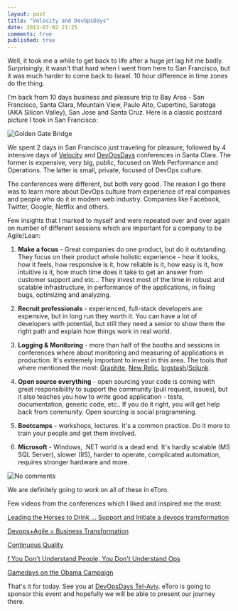 ```yaml
---
layout: post
title: "Velocity and DevOpsDays"
date: 2013-07-02 21:25
comments: true
published: true
---
```

Well, it took me a while to get back to life after a huge jet lag hit me badly. Surprisingly, it wasn't that hard when I went from here to San Francisco, but it was much harder to come back to Israel. 10 hour difference in time zones do the thing.

I'm back from 10 days business and pleasure trip to Bay Area - San Francisco, Santa Clara, Mountain View, Paulo Alto, Cupertino, Saratoga (AKA Silicon Valley), San Jose and Santa Cruz. Here is a classic postcard picture I took in San Francisco:

![Golden Gate Bridge](http://farm8.staticflickr.com/7294/9138679173_f71502b827_b.jpg)

We spent 2 days in San Francisco just traveling for pleasure,  followed by 4 intensive days of [Velocity](http://velocityconf.com/velocity2013/) and [DevOpsDays](http://devopsdays.org/events/2012-mountainview/) conferences in Santa Clara. The former is expensive, very big, public, focused on Web Performance and Operations. The latter is small, private, focused of DevOps culture. 

The conferences were different, but both very good. The reason I go there was to learn more about DevOps culture from experience of real companies and people who do it in modern web industry. Companies like Facebook, Twitter, Google, Netflix and others.

Few insights that I marked to myself and were repeated over and over again on number of different sessions which are important for a company to be Agile/Lean:

1. **Make a focus** - Great companies do one product, but do it outstanding. They focus on their product whole holistic experience - how it looks, how it feels, how responsive is it, how reliable is it, how easy is it, how intuitive is it, how much time does it take to get an answer from customer support and etc… They invest most of the time in robust and scalable infrastructure, in performance of the applications, in fixing bugs, optimizing and analyzing.
 
2. **Recruit professionals** - experienced, full-stack developers are expensive, but in long run they worth it. You can have a lot of developers with potential, but still they need a senior to show them the right path and explain how things work in real world.

3. **Logging & Monitoring** - more than half of the booths and sessions in conferences where about monitoring and measuring of applications in production. It's extremely important to invest in this area. The tools that where mentioned the most: [Graphite](http://graphite.wikidot.com/), [New Relic](http://newrelic.com/), [logstash](http://logstash.net/)/[Splunk](http://www.splunk.com/).

4. **Open source everything** - open sourcing your code is coming with great responsibility to support the community (pull request, issues), but it also teaches you how to write good application -  tests, documentation, generic code, etc.. If you do it right, you will get help back from community. Open sourcing is social  programming.

5. **Bootcamps** - workshops, lectures. It's a common practice. Do it more to train your people and get them involved.

6. **Microsoft** - Windows, .NET world is a dead end. It's hardly  scalable (MS SQL Server), slower (IIS), harder to operate, complicated automation, requires stronger hardware and more.

![No comments](http://farm6.staticflickr.com/5443/9193469533_f4f7381ea7_b.jpg)

We are definitely going to work on all of these in eToro. 


Few videos from the conferences which I liked and inspired me the most:

[Leading the Horses to Drink ... Support and Initiate a devops transformation](http://vimeo.com/album/2435220/video/69079272)

[Devops+Agile = Business Transformation](http://vimeo.com/album/2435220/video/69078828)

[Continuous Quality](http://vimeo.com/album/2435220/video/69079946)

[f You Don't Understand People, You Don't Understand Ops](http://www.youtube.com/watch?v=RGFGdFS_3Cc&list=SP055Epbe6d5bdB4KPqssegVpYUDJXSzOp&index=16)

[Gamedays on the Obama Campaign](http://www.youtube.com/watch?v=LCZT_Q3z520&list=SP055Epbe6d5bdB4KPqssegVpYUDJXSzOp&index=12)



That's it for today. See you at [DevOpsDays Tel-Aviv](http://devopsdays.org/events/2013-telaviv/). eToro is going to sponsor this event and hopefully we will be able to present our journey there.